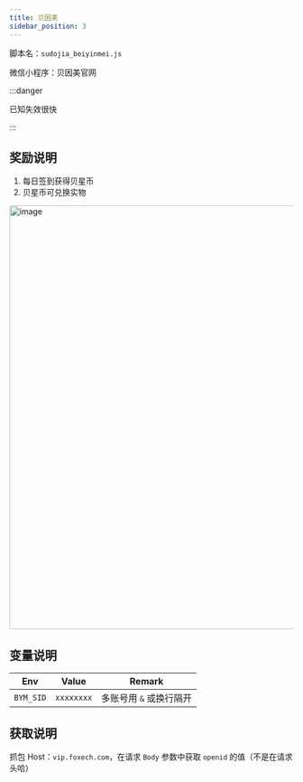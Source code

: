 ```yaml
---
title: 贝因美
sidebar_position: 3
---
```


脚本名：`sudojia_beiyinmei.js`

微信小程序：贝因美官网

:::danger

已知失效很快

:::

## 奖励说明

1. 每日签到获得贝星币
2. 贝星币可兑换实物

<img src="https://pic.rmb.bdstatic.com/bjh/240723/6ff3e6664047cd2deb079e69927ec18f722.png" alt="image" height="750"/>

## 变量说明

|    Env    |   Value    |         Remark          |
| :-------: | :--------: | :---------------------: |
| `BYM_SID` | `xxxxxxxx` | 多账号用 `&` 或换行隔开 |

## 获取说明

抓包 Host：`vip.foxech.com`，在请求 `Body` 参数中获取 `openid` 的值（不是在请求头哈）
